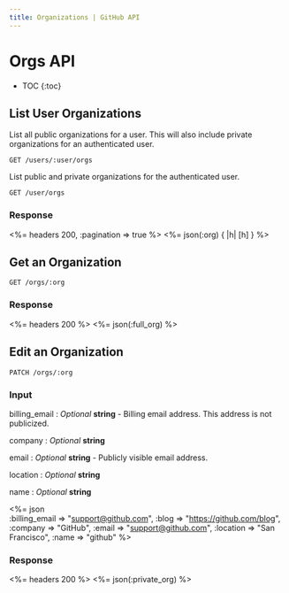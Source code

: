 ```yaml
---
title: Organizations | GitHub API
---
```


# Orgs API

* TOC
{:toc}

## List User Organizations

List all public organizations for a user. This will also include private organizations for an authenticated user.

    GET /users/:user/orgs

List public and private organizations for the authenticated user.

    GET /user/orgs

### Response

<%= headers 200, :pagination => true %>
<%= json(:org) { |h| [h] } %>

## Get an Organization

    GET /orgs/:org

### Response

<%= headers 200 %>
<%= json(:full_org) %>

## Edit an Organization

    PATCH /orgs/:org

### Input

billing_email
: _Optional_ **string** - Billing email address. This address is not
publicized.

company
: _Optional_ **string**

email
: _Optional_ **string** - Publicly visible email address.

location
: _Optional_ **string**

name
: _Optional_ **string**

<%= json \
    :billing_email => "support@github.com",
    :blog     => "https://github.com/blog",
    :company  => "GitHub",
    :email    => "support@github.com",
    :location => "San Francisco",
    :name     => "github"
    %>

### Response

<%= headers 200 %>
<%= json(:private_org) %>
